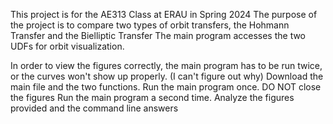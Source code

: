 This project is for the AE313 Class at ERAU in Spring 2024
The purpose of the project is to compare two types of orbit transfers, the Hohmann Transfer and the Bielliptic Transfer
The main program accesses the two UDFs for orbit visualization.

In order to view the figures correctly, the main program has to be run twice, or the curves won't show up properly. (I can't figure out why)
Download the main file and the two functions.
Run the main program once.
DO NOT close the figures
Run the main program a second time.
Analyze the figures provided and the command line answers
